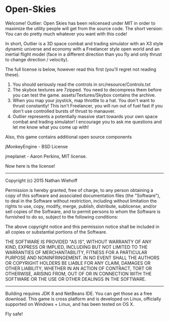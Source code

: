 # Open-Skies

Welcome! Outlier: Open Skies has been relicensed under MIT in order to maximize the utility people will get from the
source code. The short version: You can do pretty much whatever you want with this code!

In short, Outlier is a 3D space combat and trading simulator with an X3 style dynamic universe and economy with a
Freelancer style open world and an inertial flight model (face in a different direction than you fly and only
thrust to change direction / velocity).

The full license is below, however read this first (you'll regret not reading these).

1. You should seriously read the controls in src/resource/Controls.txt
2. The skybox textures are 7zipped. You need to decompress them before you can test the game. assets/Textures/Skybox
contains the archive.
3. When you map your joystick, map throttle to a hat. You don't want to thrust constantly! This isn't Freelancer,
you will run out of fuel fast if you don't use controlled bursts of thrust to manauver.
4. Outlier represents a potentially massive start towards your own space combat and trading simulator! I encourage
you to ask me questions and let me know what you come up with!

Also, this game contains additional open source components

jMonkeyEngine - BSD License

jmeplanet - Aaron Perkins, MIT license.

Now here is the license!

-------------------------------------------------------------------------------------------
Copyright (c) 2015 Nathan Wiehoff

Permission is hereby granted, free of charge, to any person obtaining a copy
of this software and associated documentation files (the "Software"), to deal
in the Software without restriction, including without limitation the rights
to use, copy, modify, merge, publish, distribute, sublicense, and/or sell
copies of the Software, and to permit persons to whom the Software is
furnished to do so, subject to the following conditions:

The above copyright notice and this permission notice shall be included in
all copies or substantial portions of the Software.

THE SOFTWARE IS PROVIDED "AS IS", WITHOUT WARRANTY OF ANY KIND, EXPRESS OR
IMPLIED, INCLUDING BUT NOT LIMITED TO THE WARRANTIES OF MERCHANTABILITY,
FITNESS FOR A PARTICULAR PURPOSE AND NONINFRINGEMENT. IN NO EVENT SHALL THE
AUTHORS OR COPYRIGHT HOLDERS BE LIABLE FOR ANY CLAIM, DAMAGES OR OTHER
LIABILITY, WHETHER IN AN ACTION OF CONTRACT, TORT OR OTHERWISE, ARISING FROM,
OUT OF OR IN CONNECTION WITH THE SOFTWARE OR THE USE OR OTHER DEALINGS IN
THE SOFTWARE.

-------------------------------------------------------------------------------------------

Building requires JDK 8 and NetBeans IDE. You can get those as a free download.
This game is cross platform and is developed on Linux, officially supported on
Windows + Linux, and has been tested on OS X.

Fly safe!
